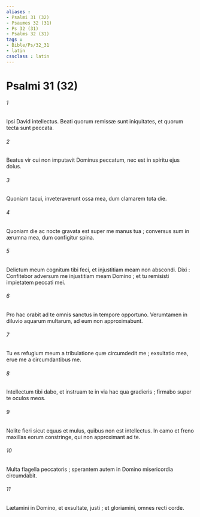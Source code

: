 ```yaml
---
aliases : 
- Psalmi 31 (32)
- Psaumes 32 (31)
- Ps 32 (31)
- Psalms 32 (31)
tags : 
- Bible/Ps/32_31
- latin
cssclass : latin
---
```


# Psalmi 31 (32)

###### 1
Ipsi David intellectus. Beati quorum remissæ sunt iniquitates, et quorum tecta sunt peccata.
###### 2
Beatus vir cui non imputavit Dominus peccatum, nec est in spiritu ejus dolus.
###### 3
Quoniam tacui, inveteraverunt ossa mea, dum clamarem tota die.
###### 4
Quoniam die ac nocte gravata est super me manus tua ; conversus sum in ærumna mea, dum configitur spina.
###### 5
Delictum meum cognitum tibi feci, et injustitiam meam non abscondi. Dixi : Confitebor adversum me injustitiam meam Domino ; et tu remisisti impietatem peccati mei.
###### 6
Pro hac orabit ad te omnis sanctus in tempore opportuno. Verumtamen in diluvio aquarum multarum, ad eum non approximabunt.
###### 7
Tu es refugium meum a tribulatione quæ circumdedit me ; exsultatio mea, erue me a circumdantibus me.
###### 8
Intellectum tibi dabo, et instruam te in via hac qua gradieris ; firmabo super te oculos meos.
###### 9
Nolite fieri sicut equus et mulus, quibus non est intellectus. In camo et freno maxillas eorum constringe, qui non approximant ad te.
###### 10
Multa flagella peccatoris ; sperantem autem in Domino misericordia circumdabit.
###### 11
Lætamini in Domino, et exsultate, justi ; et gloriamini, omnes recti corde.
